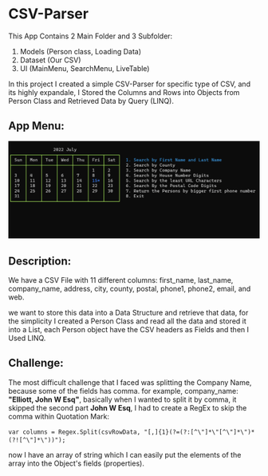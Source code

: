 # CSV-Parser

This App Contains 2 Main Folder and 3 Subfolder:

1. Models (Person class, Loading Data)
2. Dataset (Our CSV)
3. UI (MainMenu, SearchMenu, LiveTable)

In this project I created a simple CSV-Parser for specific type of CSV, and its highly expandale, I Stored the Columns and Rows into Objects from
Person Class and Retrieved Data by Query (LINQ).

## App Menu:

![](https://github.com/vahidkianfar/CSV-Parser/blob/master/CSV-Parser/Gif/CSV-Parser-VS.gif)


## Description:

We have a CSV File with 11 different columns:
first_name, last_name, company_name, address, city, county, postal, phone1, phone2, email, and web.

we want to store this data into a Data Structure and retrieve that data, for the simplicity I created a Person Class and read all the data and stored it into
a List<Person>, each Person object have the CSV headers as Fields and then I Used LINQ.

## Challenge:

The most difficult challenge that I faced was splitting the Company Name, because some of the fields has comma.
for example, company_name: **"Elliott, John W Esq"**, basically when I wanted to split it by comma, it skipped the second part **John W Esq**,
I had to create a RegEx to skip the comma within Quotation Mark:

```
var columns = Regex.Split(csvRowData, "[,]{1}(?=(?:[^\"]*\"[^\"]*\")*(?![^\"]*\"))");
```
now I have an array of string which I can easily put the elements of the array into the Object's fields (properties).

